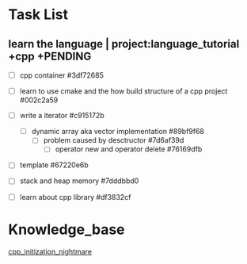 # Task List
## learn the language | project:language_tutorial +cpp +PENDING
* [ ] cpp container  #3df72685
* [ ] learn to use cmake and the how build structure of a cpp project  #002c2a59
* [ ] write a iterator  #c915172b
    * [ ] dynamic array aka vector implementation  #89bf9f68
        * [ ] problem caused by desctructor  #7d6af39d
            * [ ] operator new and operator delete  #76169dfb
* [ ] template  #67220e6b
* [ ] stack and heap memory  #7dddbbd0
* [ ] learn about cpp library  #df3832cf


# Knowledge_base
[cpp_initization_nightmare](cpp_initization_nightmare.md)


